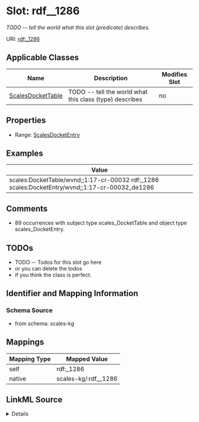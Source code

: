

# Slot: rdf__1286


_TODO -- tell the world what this slot (predicate) describes._





URI: [rdf:_1286](http://www.w3.org/1999/02/22-rdf-syntax-ns#_1286)



<!-- no inheritance hierarchy -->





## Applicable Classes

| Name | Description | Modifies Slot |
| --- | --- | --- |
| [ScalesDocketTable](../classes/ScalesDocketTable.md) | TODO -- tell the world what this class (type) describes |  no  |







## Properties

* Range: [ScalesDocketEntry](../classes/ScalesDocketEntry.md)






## Examples

| Value |
| --- |
| scales:DocketTable/wvnd;;1:17-cr-00032 rdf:_1286 scales:DocketEntry/wvnd;;1:17-cr-00032_de1286 |

## Comments

* 89 occurrences with subject type scales_DocketTable and object type scales_DocketEntry.

## TODOs

* TODO -- Todos for this slot go here
* or you can delete the todos
* if you think the class is perfect.

## Identifier and Mapping Information







### Schema Source


* from schema: scales-kg




## Mappings

| Mapping Type | Mapped Value |
| ---  | ---  |
| self | rdf:_1286 |
| native | scales-kg/:rdf__1286 |




## LinkML Source

<details>
```yaml
name: rdf__1286
description: TODO -- tell the world what this slot (predicate) describes.
todos:
- TODO -- Todos for this slot go here
- or you can delete the todos
- if you think the class is perfect.
comments:
- 89 occurrences with subject type scales_DocketTable and object type scales_DocketEntry.
examples:
- value: scales:DocketTable/wvnd;;1:17-cr-00032 rdf:_1286 scales:DocketEntry/wvnd;;1:17-cr-00032_de1286
from_schema: scales-kg
rank: 1000
slot_uri: rdf:_1286
alias: rdf__1286
domain_of:
- scales_DocketTable
range: scales_DocketEntry

```
</details>